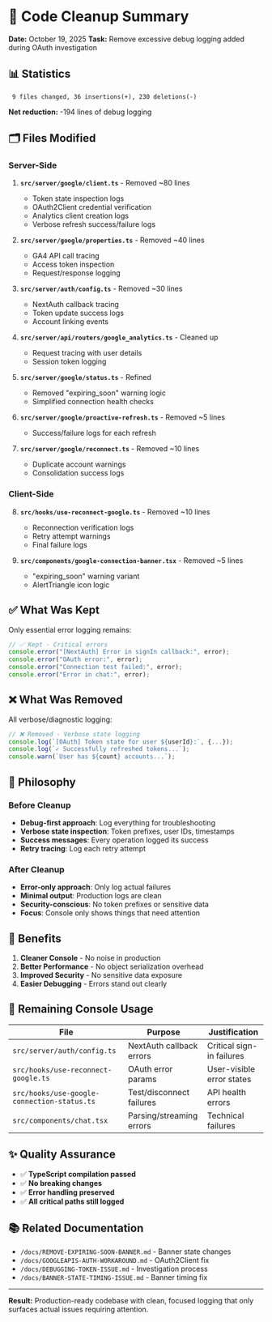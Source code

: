 # 🧹 Code Cleanup Summary

**Date:** October 19, 2025
**Task:** Remove excessive debug logging added during OAuth investigation

## 📊 Statistics

```
 9 files changed, 36 insertions(+), 230 deletions(-)
```

**Net reduction:** -194 lines of debug logging

## 🗂️ Files Modified

### Server-Side

1. **`src/server/google/client.ts`** - Removed ~80 lines
   - Token state inspection logs
   - OAuth2Client credential verification
   - Analytics client creation logs
   - Verbose refresh success/failure logs

2. **`src/server/google/properties.ts`** - Removed ~40 lines
   - GA4 API call tracing
   - Access token inspection
   - Request/response logging

3. **`src/server/auth/config.ts`** - Removed ~30 lines
   - NextAuth callback tracing
   - Token update success logs
   - Account linking events

4. **`src/server/api/routers/google_analytics.ts`** - Cleaned up
   - Request tracing with user details
   - Session token logging

5. **`src/server/google/status.ts`** - Refined
   - Removed "expiring_soon" warning logic
   - Simplified connection health checks

6. **`src/server/google/proactive-refresh.ts`** - Removed ~5 lines
   - Success/failure logs for each refresh

7. **`src/server/google/reconnect.ts`** - Removed ~10 lines
   - Duplicate account warnings
   - Consolidation success logs

### Client-Side

8. **`src/hooks/use-reconnect-google.ts`** - Removed ~10 lines
   - Reconnection verification logs
   - Retry attempt warnings
   - Final failure logs

9. **`src/components/google-connection-banner.tsx`** - Removed ~5 lines
   - "expiring_soon" warning variant
   - AlertTriangle icon logic

## ✅ What Was Kept

Only essential error logging remains:

```typescript
// ✅ Kept - Critical errors
console.error("[NextAuth] Error in signIn callback:", error);
console.error("OAuth error:", error);
console.error("Connection test failed:", error);
console.error("Error in chat:", error);
```

## ❌ What Was Removed

All verbose/diagnostic logging:

```typescript
// ❌ Removed - Verbose state logging
console.log(`[OAuth] Token state for user ${userId}:`, {...});
console.log(`✓ Successfully refreshed tokens...`);
console.warn(`User has ${count} accounts...`);
```

## 🎯 Philosophy

### Before Cleanup
- **Debug-first approach**: Log everything for troubleshooting
- **Verbose state inspection**: Token prefixes, user IDs, timestamps
- **Success messages**: Every operation logged its success
- **Retry tracing**: Log each retry attempt

### After Cleanup
- **Error-only approach**: Only log actual failures
- **Minimal output**: Production logs are clean
- **Security-conscious**: No token prefixes or sensitive data
- **Focus**: Console only shows things that need attention

## 🚀 Benefits

1. **Cleaner Console** - No noise in production
2. **Better Performance** - No object serialization overhead
3. **Improved Security** - No sensitive data exposure
4. **Easier Debugging** - Errors stand out clearly

## 📝 Remaining Console Usage

| File | Purpose | Justification |
|------|---------|---------------|
| `src/server/auth/config.ts` | NextAuth callback errors | Critical sign-in failures |
| `src/hooks/use-reconnect-google.ts` | OAuth error params | User-visible error states |
| `src/hooks/use-google-connection-status.ts` | Test/disconnect failures | API health errors |
| `src/components/chat.tsx` | Parsing/streaming errors | Technical failures |

## ✨ Quality Assurance

- ✅ **TypeScript compilation passed**
- ✅ **No breaking changes**
- ✅ **Error handling preserved**
- ✅ **All critical paths still logged**

## 📚 Related Documentation

- `/docs/REMOVE-EXPIRING-SOON-BANNER.md` - Banner state changes
- `/docs/GOOGLEAPIS-AUTH-WORKAROUND.md` - OAuth2Client fix
- `/docs/DEBUGGING-TOKEN-ISSUE.md` - Investigation process
- `/docs/BANNER-STATE-TIMING-ISSUE.md` - Banner timing fix

---

**Result:** Production-ready codebase with clean, focused logging that only surfaces actual issues requiring attention.
